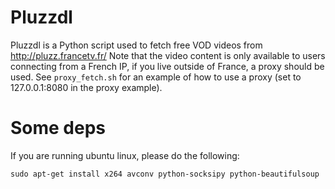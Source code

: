 # Pluzzdl

Pluzzdl is a Python script used to fetch free VOD videos from http://pluzz.francetv.fr/
Note that the video content is only available to users connecting from a
French IP, if you live outside of France, a proxy should be used. See
`proxy_fetch.sh` for an example of how to use a proxy (set to
127.0.0.1:8080 in the proxy example).

# Some deps

If you are running ubuntu linux, please do the following:

	sudo apt-get install x264 avconv python-socksipy python-beautifulsoup


	
